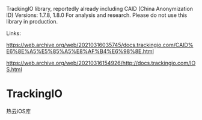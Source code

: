 
TrackingIO library, reportedly already including CAID (China Anonymization ID)
Versions: 1.7.8, 1.8.0
For analysis and research. Please do not use this library in production.

Links:

https://web.archive.org/web/20210316035745/docs.trackingio.com/CAID%E6%8E%A5%E5%85%A5%E8%AF%B4%E6%98%8E.html

https://web.archive.org/web/20210316154926/http://docs.trackingio.com/IOS.html

# TrackingIO
热云iOS库
